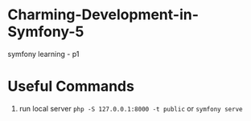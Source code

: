 # Charming-Development-in-Symfony-5
symfony learning - p1


# Useful Commands

1. run local server 
`php -S 127.0.0.1:8000 -t public`
or 
`symfony serve`
